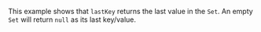 This example shows that `lastKey` returns the last value in the `Set`. An empty `Set` will return `null` as its last key/value.
